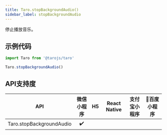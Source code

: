 ```yaml
---
title: Taro.stopBackgroundAudio()
sidebar_label: stopBackgroundAudio
---
```



停止播放音乐。

## 示例代码

```jsx
import Taro from '@tarojs/taro'

Taro.stopBackgroundAudio()
```



## API支持度


| API | 微信小程序 | H5 | React Native | 支付宝小程序 | 百度小程序 |
| :-: | :-: | :-: | :-: | :-: | :-: |
| Taro.stopBackgroundAudio | ✔️ |  |  |

